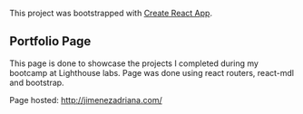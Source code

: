 This project was bootstrapped with [Create React App](https://github.com/facebook/create-react-app).

## Portfolio Page 

This page is done to showcase the projects I completed during my bootcamp at Lighthouse labs. Page was done using react routers, react-mdl and bootstrap. 

Page hosted: http://jimenezadriana.com/

